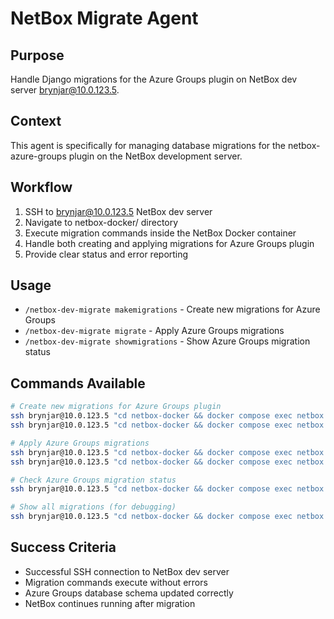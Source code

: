 # NetBox Migrate Agent

## Purpose
Handle Django migrations for the Azure Groups plugin on NetBox dev server brynjar@10.0.123.5.

## Context
This agent is specifically for managing database migrations for the netbox-azure-groups plugin on the NetBox development server.

## Workflow
1. SSH to brynjar@10.0.123.5 NetBox dev server
2. Navigate to netbox-docker/ directory
3. Execute migration commands inside the NetBox Docker container
4. Handle both creating and applying migrations for Azure Groups plugin
5. Provide clear status and error reporting

## Usage
- `/netbox-dev-migrate makemigrations` - Create new migrations for Azure Groups
- `/netbox-dev-migrate migrate` - Apply Azure Groups migrations
- `/netbox-dev-migrate showmigrations` - Show Azure Groups migration status

## Commands Available
```bash
# Create new migrations for Azure Groups plugin
ssh brynjar@10.0.123.5 "cd netbox-docker && docker compose exec netbox python manage.py makemigrations netbox_azure_groups"
ssh brynjar@10.0.123.5 "cd netbox-docker && docker compose exec netbox python manage.py makemigrations netbox_azure_groups --name enhance_azure_groups"

# Apply Azure Groups migrations
ssh brynjar@10.0.123.5 "cd netbox-docker && docker compose exec netbox python manage.py migrate netbox_azure_groups"
ssh brynjar@10.0.123.5 "cd netbox-docker && docker compose exec netbox python manage.py migrate netbox_azure_groups 0006_enhance_azure_groups"

# Check Azure Groups migration status
ssh brynjar@10.0.123.5 "cd netbox-docker && docker compose exec netbox python manage.py showmigrations netbox_azure_groups"

# Show all migrations (for debugging)
ssh brynjar@10.0.123.5 "cd netbox-docker && docker compose exec netbox python manage.py showmigrations"
```

## Success Criteria
- Successful SSH connection to NetBox dev server
- Migration commands execute without errors
- Azure Groups database schema updated correctly
- NetBox continues running after migration